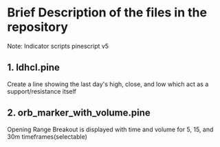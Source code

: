 # Brief Description of the files in the repository

Note: Indicator scripts pinescript v5

## 1. ldhcl.pine
Create a line showing the last day's high, close, and low which act as a support/resistance itself

## 2. orb_marker_with_volume.pine
Opening Range Breakout is displayed with time and volume for 5, 15, and 30m timeframes(selectable)
